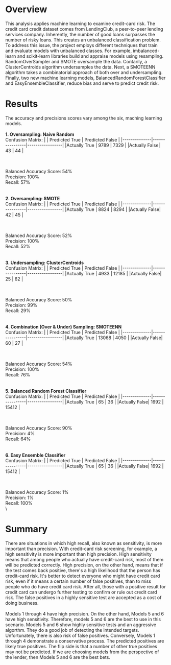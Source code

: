 # Overview
This analysis applies machine learning to examine credit-card risk. The credit card credit dataset comes from LendingClub, a peer-to-peer lending services company. Inherently, the number of good loans surpasses the number of risky loans. This creates an unbalanced classification problem. To address this issue, the project employs different techniques that train and evaluate models with unbalanced classes. For example, imbalanced-learn and scikit-learn libraries build and appraise models using resampling. RandomOverSampler and SMOTE oversample the data. Contarily, a ClusterCentroids algorithm undersamples the data. Next, a SMOTEENN algorithm takes a combinatorial approach of both over and undersampling. Finally, two new machine learning models, BalancedRandomForestClassifier and EasyEnsembleClassifier, reduce bias and serve to predict credit risk.  
# Results
The accuracy and precisions scores vary among the six, maching learning models.
\
\
**1. Oversampling: Naive Random**
\
Confusion Matrix:
|              | Predicted True | Predicted False |
|--------------|----------------|-----------------|
|Actually True | 9789           | 7329            |
|Actually False| 43             | 44              |

\
\
Balanced Accuracy Score: 54%
\
Precision: 100%
\
Recall: 57%
\
\
\
**2. Oversampling: SMOTE**
\
Confusion Matrix:
|              | Predicted True | Predicted False |
|--------------|----------------|-----------------|
|Actually True | 8824           | 8294            |
|Actually False| 42             | 45              |

\
\
Balanced Accuracy Score: 52%
\
Precision: 100%
\
Recall: 52%
\
\
\
**3. Undersampling: ClusterCentroids**
\
Confusion Matrix:
|              | Predicted True | Predicted False |
|--------------|----------------|-----------------|
|Actually True | 4933           | 12185           |
|Actually False| 25             | 62              |

\
\
Balanced Accuracy Score: 50%
\
Precision: 99%
\
Recall: 29%
\
\
\
**4. Combination (Over & Under) Sampling: SMOTEENN**
\
Confusion Matrix:
|              | Predicted True | Predicted False |
|--------------|----------------|-----------------|
|Actually True | 13068          | 4050            |
|Actually False| 60             | 27              |

\
\
Balanced Accuracy Score: 54%
\
Precision: 100%
\
Recall: 76%
\
\
\
**5. Balanced Random Forest Classifier**
\
Confusion Matrix:
|              | Predicted True | Predicted False |
|--------------|----------------|-----------------|
|Actually True | 65             | 36              |
|Actually False| 1692           | 15412           |

\
\
Balanced Accuracy Score: 90%
\
Precision: 4%
\
Recall: 64%
\
\
\
**6. Easy Ensemble Classifier**
\
Confusion Matrix:
|              | Predicted True | Predicted False |
|--------------|----------------|-----------------|
|Actually True | 65             | 36              |
|Actually False| 1692           | 15412           |

\
\
Balanced Accuracy Score: 1%
\
Precision: 1%
\
Recall: 100%
\
\

# Summary
There are situations in which high recall, also known as sensitivity, is more important than precision. With credit-card risk screening, for example, a high sensitivity is more important than high precision. High sensitivity means that among people who actually have credit-card risk, most of them will be predicted correctly. High precision, on the other hand, means that if the test comes back positive, there's a high likelihood that the person has credit-card risk. It's better to detect everyone who might have credit card risk, even if it means a certain number of false positives, than to miss people who do have credit card risk. After all, those with a positive result for credit card can undergo further testing to confirm or rule out credit card risk. The false positives in a highly sensitive test are accepted as a cost of doing business. 
\
\
Models 1 through 4 have high precision. On the other hand, Models 5 and 6 have high sensitivity. Therefore, models 5 and 6 are the best to use in this scenario. Models 5 and 6 show highly sensitive tests and an aggressive algorthm. They do a good job of detecting the intended targets. Unfortunately, there is also risk of false positives. Conversely, Models 1 through 4 demonstrate a conservative process. The predicted positives are likely true positives. The flip side is that a number of other true positives may not be predicted. If we are choosing models from the perspective of the lender, then Models 5 and 6 are the best bets.
